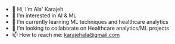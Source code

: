 - 👋 Hi, I’m Ala' Karajeh
- 👀 I’m interested in AI & ML
- 🌱 I’m currently learning ML techniques and healthcare analytics
- 💞️ I’m looking to collaborate on Healthcare analytics/ML projects
- 📫 How to reach me: karajehala@gmail.com

<!---
karajeh-ala/karajeh-ala is a ✨ special ✨ repository because its `README.md` (this file) appears on your GitHub profile.
You can click the Preview link to take a look at your changes.
--->

